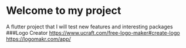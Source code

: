 # Welcome to my project
A flutter project that I will test new features and interesting packages
###Logo Creator
https://www.ucraft.com/free-logo-maker#create-logo  
https://logomakr.com/app/